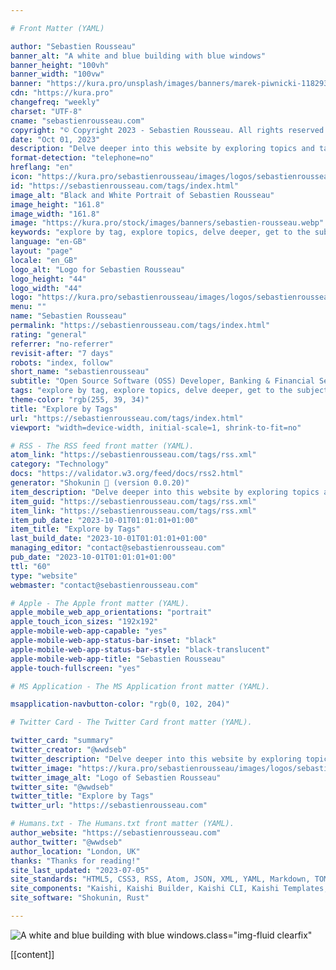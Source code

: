 ```yaml
---

# Front Matter (YAML)

author: "Sebastien Rousseau"
banner_alt: "A white and blue building with blue windows"
banner_height: "100vh"
banner_width: "100vw"
banner: "https://kura.pro/unsplash/images/banners/marek-piwnicki-11829333.webp" ## The banner of the site.
cdn: "https://kura.pro"
changefreq: "weekly"
charset: "UTF-8"
cname: "sebastienrousseau.com"
copyright: "© Copyright 2023 - Sebastien Rousseau. All rights reserved."
date: "Oct 01, 2023"
description: "Delve deeper into this website by exploring topics and tags, and get to the subjects that matter most to you."
format-detection: "telephone=no"
hreflang: "en"
icon: "https://kura.pro/sebastienrousseau/images/logos/sebastienrousseau.svg"
id: "https://sebastienrousseau.com/tags/index.html"
image_alt: "Black and White Portrait of Sebastien Rousseau"
image_height: "161.8"
image_width: "161.8"
image: "https://kura.pro/stock/images/banners/sebastien-rousseau.webp"
keywords: "explore by tag, explore topics, delve deeper, get to the subjects, matter most, website, website content, website topics, website tags, website search, website navigation"
language: "en-GB"
layout: "page"
locale: "en_GB"
logo_alt: "Logo for Sebastien Rousseau"
logo_height: "44"
logo_width: "44"
logo: "https://kura.pro/sebastienrousseau/images/logos/sebastienrousseau.webp"
menu: ""
name: "Sebastien Rousseau"
permalink: "https://sebastienrousseau.com/tags/index.html"
rating: "general"
referrer: "no-referrer"
revisit-after: "7 days"
robots: "index, follow"
short_name: "sebastienrousseau"
subtitle: "Open Source Software (OSS) Developer, Banking & Financial Service Professional"
tags: "explore by tag, explore topics, delve deeper, get to the subjects, matter most, website, website content, website topics, website tags, website search, website navigation"
theme-color: "rgb(255, 39, 34)"
title: "Explore by Tags"
url: "https://sebastienrousseau.com/tags/index.html"
viewport: "width=device-width, initial-scale=1, shrink-to-fit=no"

# RSS - The RSS feed front matter (YAML).
atom_link: "https://sebastienrousseau.com/tags/rss.xml"
category: "Technology"
docs: "https://validator.w3.org/feed/docs/rss2.html"
generator: "Shokunin 🦀 (version 0.0.20)"
item_description: "Delve deeper into this website by exploring topics and tags, and get to the subjects that matter most to you."
item_guid: "https://sebastienrousseau.com/tags/rss.xml"
item_link: "https://sebastienrousseau.com/tags/rss.xml"
item_pub_date: "2023-10-01T01:01:01+01:00"
item_title: "Explore by Tags"
last_build_date: "2023-10-01T01:01:01+01:00"
managing_editor: "contact@sebastienrousseau.com"
pub_date: "2023-10-01T01:01:01+01:00"
ttl: "60"
type: "website"
webmaster: "contact@sebastienrousseau.com"

# Apple - The Apple front matter (YAML).
apple_mobile_web_app_orientations: "portrait"
apple_touch_icon_sizes: "192x192"
apple-mobile-web-app-capable: "yes"
apple-mobile-web-app-status-bar-inset: "black"
apple-mobile-web-app-status-bar-style: "black-translucent"
apple-mobile-web-app-title: "Sebastien Rousseau"
apple-touch-fullscreen: "yes"

# MS Application - The MS Application front matter (YAML).

msapplication-navbutton-color: "rgb(0, 102, 204)"

# Twitter Card - The Twitter Card front matter (YAML).

twitter_card: "summary"
twitter_creator: "@wwdseb"
twitter_description: "Delve deeper into this website by exploring topics and tags, and get to the subjects that matter most to you."
twitter_image: "https://kura.pro/sebastienrousseau/images/logos/sebastienrousseau.webp"
twitter_image_alt: "Logo of Sebastien Rousseau"
twitter_site: "@wwdseb"
twitter_title: "Explore by Tags"
twitter_url: "https://sebastienrousseau.com"

# Humans.txt - The Humans.txt front matter (YAML).
author_website: "https://sebastienrousseau.com"
author_twitter: "@wwdseb"
author_location: "London, UK"
thanks: "Thanks for reading!"
site_last_updated: "2023-07-05"
site_standards: "HTML5, CSS3, RSS, Atom, JSON, XML, YAML, Markdown, TOML"
site_components: "Kaishi, Kaishi Builder, Kaishi CLI, Kaishi Templates, Kaishi Themes"
site_software: "Shokunin, Rust"

---
```


![A white and blue building with blue windows](https://kura.pro/stock/images/banners/marek-piwnicki-11829333.webp).class=\"img-fluid clearfix\"

[[content]]